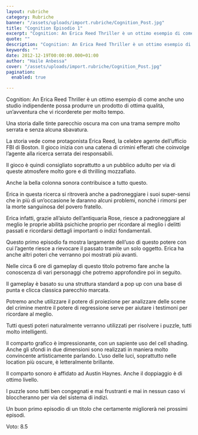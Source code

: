 ```yaml
---
layout: rubriche
category: Rubriche
banner: "/assets/uploads/import.rubriche/Cognition_Post.jpg"
title: "Cognition Episodio 1"
excerpt: "Cognition: An Erica Reed Thriller è un ottimo esempio di come anche uno studio indipendente possa produrre un prodotto di ottima qualità, un’avventura che vi ricorderete per molto tempo. Una storia dalle tinte parecchio oscura ma con una trama sempre molto serrata e senza alcuna sbavatura. La storia vede come protagonista Erica Reed, la celebre [&hellip"
quote: ""
description: "Cognition: An Erica Reed Thriller è un ottimo esempio di come anche uno studio indipendente possa produrre un prodotto di ottima qualità, un’avventura che vi ricorderete per molto tempo. Una storia dalle tinte parecchio oscura ma con una trama sempre molto serrata e senza alcuna sbavatura. La storia vede come protagonista Erica Reed, la celebre [&hellip"
keywords: ""
date: 2012-12-19T00:00:00.000+01:00
author: "Haile Anbessa"
cover: "/assets/uploads/import.rubriche/Cognition_Post.jpg"
pagination:
  enabled: true

---
```


Cognition: An Erica Reed Thriller è un ottimo esempio di come anche uno studio indipendente possa produrre un prodotto di ottima qualità, un’avventura che vi ricorderete per molto tempo.

Una storia dalle tinte parecchio oscura ma con una trama sempre molto serrata e senza alcuna sbavatura.

La storia vede come protagonista Erica Reed, la celebre agente dell’ufficio FBI di Boston. Il gioco inizia con una catena di crimini efferati che coinvolge l’agente alla ricerca serrata dei responsabili.

Il gioco è quindi consigliato soprattutto a un pubblico adulto per via di queste atmosfere molto gore e di thrilling mozzafiato.

Anche la bella colonna sonora contribuisce a tutto questo.

Erica in questa ricerca si ritroverà anche a padroneggiare i suoi super-sensi che in più di un’occasione le daranno alcuni problemi, nonché i rimorsi per la morte sanguinosa del povero fratello.

Erica infatti, grazie all’aiuto dell’antiquaria Rose, riesce a padroneggiare al meglio le proprie abilità psichiche proprio per ricordare al meglio i delitti passati e ricordarsi dettagli importanti o indizi fondamentali.

Questo primo episodio fa mostra largamente dell’uso di questo potere con cui l’agente riesce a rievocare il passato tramite un solo oggetto. Erica ha anche altri poteri che verranno poi mostrati più avanti.

Nelle circa 6 ore di gameplay di questo titolo potremo fare anche la conoscenza di vari personaggi che potremo approfondire poi in seguito.

Il gameplay è basato su una struttura standard a pop up con una base di punta e clicca classica parecchio marcata.

Potremo anche utilizzare il potere di proiezione per analizzare delle scene del crimine mentre il potere di regressione serve per aiutare i testimoni per ricordare al meglio.

Tutti questi poteri naturalmente verranno utilizzati per risolvere i puzzle, tutti molto intelligenti.

Il comparto grafico è impressionante, con un sapiente uso del cell shading. Anche gli sfondi in due dimensioni sono realizzati in maniera molto convincente artisticamente parlando. L’uso delle luci, soprattutto nelle location più oscure, è letteralmente brillante.

Il comparto sonoro è affidato ad Austin Haynes. Anche il doppiaggio è di ottimo livello.

I puzzle sono tutti ben congegnati e mai frustranti e mai in nessun caso vi bloccheranno per via del sistema di indizi.

Un buon primo episodio di un titolo che certamente migliorerà nei prossimi episodi.

Voto: 8.5